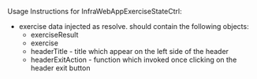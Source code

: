 Usage Instructions for InfraWebAppExerciseStateCtrl:
- exercise data
 injected as resolve.
 should contain the following objects:
     * exerciseResult
     * exercise
     * headerTitle - title which appear on the left side of the header
     * headerExitAction - function which invoked once clicking on the header exit button   

